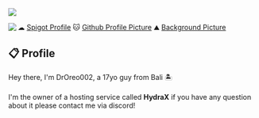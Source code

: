 <img src="https://i.imgur.com/bX4zIRO.png"/>

<a href="https://discord.com/users/335988287913066498"><img align="left" src="https://lanyard-profile-readme.vercel.app/api/335988287913066498?bg=23283d&borderRadius=8px"/></a>

☁  <a href="https://www.spigotmc.org/members/droreo002.416123/">Spigot Profile</a>
🐱 <a href="https://karyakarsa.com/kamvret/" class="padding-left: 2em;">Github Profile Picture</a>
⛰  <a href="https://www.patreon.com/Kurzgesagt" class="padding-left: 2em;">Background Picture</a>
<br>
## 📋 Profile

Hey there, I'm DrOreo002, a 17yo guy from Bali 🏝 <br/><br/>I'm the owner of a hosting service called **HydraX** if you have any question about it please contact me via discord!
